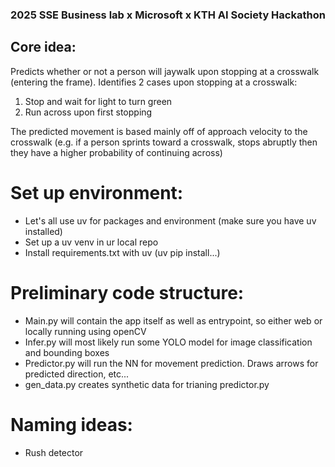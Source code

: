 ### 2025 SSE Business lab x Microsoft x KTH AI Society Hackathon

## Core idea:
Predicts whether or not a person will jaywalk upon stopping at a crosswalk (entering the frame).
Identifies 2 cases upon stopping at a crosswalk:
1. Stop and wait for light to turn green
2. Run across upon first stopping

The predicted movement is based mainly off of approach velocity to the crosswalk
(e.g. if a person sprints toward a crosswalk, stops abruptly then they have a higher probability of continuing across)

# Set up environment:
- Let's all use uv for packages and environment (make sure you have uv installed)
- Set up a uv venv in ur local repo
- Install requirements.txt with uv (uv pip install...)

# Preliminary code structure:
- Main.py will contain the app itself as well as entrypoint, so either web or locally running using openCV
- Infer.py will most likely run some YOLO model for image classification and bounding boxes
- Predictor.py will run the NN for movement prediction. Draws arrows for predicted direction, etc...
- gen_data.py creates synthetic data for trianing predictor.py 

# Naming ideas:
- Rush detector